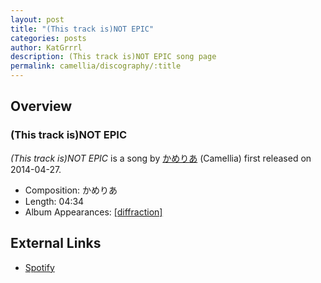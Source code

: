 ```yaml
---
layout: post
title: "(This track is)NOT EPIC"
categories: posts
author: KatGrrrl
description: (This track is)NOT EPIC song page
permalink: camellia/discography/:title
---
```


## Overview

### (This track is)NOT EPIC

*(This track is)NOT EPIC* is a song by [かめりあ](<{% link postsWiki/_posts/2023-12-10-camellia.md %}>) (Camellia) first released on 2014-04-27.

* Composition: かめりあ
* Length: 04:34
* Album Appearances: [\[diffraction\]](<{% link postsInclude/_posts/camellia/albums/diffraction/2023-12-05-diffraction.md %}>)

## External Links

* [Spotify](https://open.spotify.com/track/7gWsPWy5zFTgpYWF3shKKI?si=252e4d79b6224f79)
